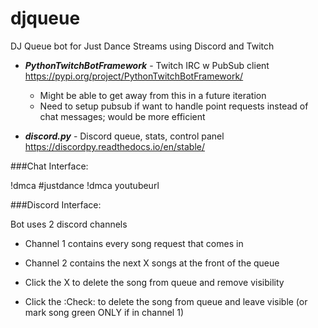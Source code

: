 # djqueue
DJ Queue bot for Just Dance Streams using Discord and Twitch

- ***PythonTwitchBotFramework*** - Twitch IRC w PubSub client  https://pypi.org/project/PythonTwitchBotFramework/
  - Might be able to get away from this in a future iteration
  - Need to setup pubsub if want to handle point requests instead of chat messages; would be more efficient

- ***discord.py*** - Discord queue, stats, control panel https://discordpy.readthedocs.io/en/stable/ 


###Chat Interface:

!dmca #justdance
!dmca youtubeurl

###Discord Interface:

Bot uses 2 discord channels
- Channel 1 contains every song request that comes in
- Channel 2 contains the next X songs at the front of the queue

- Click the X to delete the song from queue and remove visibility
- Click the :Check: to delete the song from queue and leave visible (or mark song green ONLY if in channel 1)
